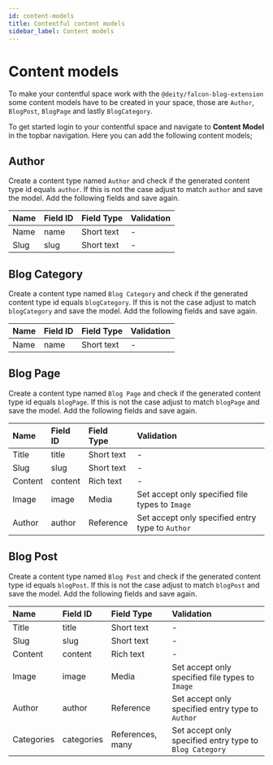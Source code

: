 ```yaml
---
id: content-models
title: Contentful content models
sidebar_label: Content models
---
```


# Content models

To make your contentful space work with the `@deity/falcon-blog-extension` some content models have to be created in your space, those are `Author`, `BlogPost`, `BlogPage` and lastly `BlogCategory`.

To get started login to your contentful space and navigate to **Content Model** in the topbar navigation. Here you can add the following content models;

## Author

Create a content type named `Author` and check if the generated content type id equals `author`. If this is not the case adjust to match `author` and save the model. Add the following fields and save again.

  | Name   | Field ID   | Field Type   | Validation 
  | :----- | :--------- | :----------- | :--
  | Name   | name       | Short text   | -
  | Slug   | slug       | Short text   | -


## Blog Category

Create a content type named `Blog Category` and check if the generated content type id equals `blogCategory`. If this is not the case adjust to match `blogCategory` and save the model. Add the following fields and save again.

  | Name   | Field ID   | Field Type   | Validation 
  | :----- | :--------- | :----------- | :--
  | Name   | name       | Short text   | -

## Blog Page

Create a content type named `Blog Page` and check if the generated content type id equals `blogPage`. If this is not the case adjust to match `blogPage` and save the model. Add the following fields and save again.

  | Name     | Field ID   | Field Type   | Validation                                        
  | :------- | :--------- | :----------- | :--
  | Title    | title      | Short text   | -
  | Slug     | slug       | Short text   | -
  | Content  | content    | Rich text    | -
  | Image    | image      | Media        | Set accept only specified file types to `Image`
  | Author   | author     | Reference    | Set accept only specified entry type to `Author`

## Blog Post

Create a content type named `Blog Post` and check if the generated content type id equals `blogPost`. If this is not the case adjust to match `blogPost` and save the model. Add the following fields and save again.

  | Name        | Field ID    | Field Type        | Validation 
  | :---------- | :---------- | :---------------- | :--
  | Title       | title       | Short text        | -
  | Slug        | slug        | Short text        | -
  | Content     | content     | Rich text         | -
  | Image       | image       | Media             | Set accept only specified file types to `Image`
  | Author      | author      | Reference         | Set accept only specified entry type to `Author`
  | Categories  | categories  | References, many  | Set accept only specified entry type to `Blog Category`

